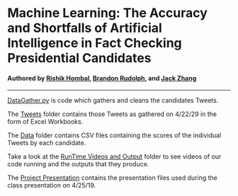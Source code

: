 # Machine Learning: The Accuracy and Shortfalls of Artificial Intelligence in Fact Checking Presidential Candidates

#### Authored by [Rishik Hombal](rsh83@case.edu), [Brandon Rudolph](brr30@case.edu), and [Jack Zhang](cxz416@case.edu)
***
[DataGather.py](https://github.com/blazepower/DSCI_133_Project/blob/master/DataGather.py) is code which gathers and cleans the candidates Tweets. 

The [Tweets](https://github.com/blazepower/DSCI_133_Project/tree/master/Tweets) folder contains those Tweets as gathered on 4/22/29 in the form of Excel Workbooks.

The [Data](https://github.com/blazepower/DSCI_133_Project/tree/master/Data) folder contains CSV files containing the scores of the individual Tweets by each candidate.

Take a look at the [RunTime Videos and Output](https://github.com/blazepower/DSCI_133_Project/tree/master/RunTime_Videos_and_Output) folder to see videos of our code running and the outputs that they produce.

The [Project Presentation](https://github.com/blazepower/DSCI_133_Project/blob/master/Project_Presentation.pdf) contains the presentation files used during the class presentation on 4/25/19.
